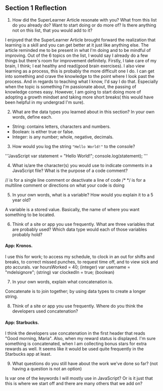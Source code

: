 ## Section 1 Reflection

1. How did the SuperLearner Article resonate with you? What from this list do you already do? Want to start doing or do more of? Is there anything not on this list, that you would add to it?

I enjoyed that the SuperLearner Article brought forward the realization that learning is a skill and you can get better at it just like anything else.  The article reminded me to be present in what I'm doing and to be mindful of improving.  Out of the 6 topics on the list, I would say I already do a few things but there's room for improvement definitely.  Firstly, I take care of my brain, I think; I eat healthy and read(good brain exercises).  I also view learning as a process, this is probably the more difficult one I do.  I can get into something and crave the knowledge to the point where I look past the process.  And in regards to teaching what I know, I'd say I do that.  Especially when the topic is something I'm passionate about, the passing of knowledge comes easy.  However, I am going to start doing more of adopting a growth mindset and taking more short breaks( this would have been helpful in my undergrad I'm sure).  


2. What are the data types you learned about in this section? In your own words, define each.

<ul>
  <li>String: contains letters, characters and numbers.</li>
  <li>Boolean: is either true or false.</li>
  <li>Integer: is any number; whole, negative, decimals.</li>
</ul>


3. How would you log the string `"Hello World!"` to the console?

'''JavaScript
var statement = "Hello World!";
console.log(statement);
'''

4. What is/are the character(s) you would use to indicate comments in a JavaScript file? What is the purpose of a code comment?

// is for a single line comment or deactivate a line of code
/*  */ is for a multiline comment or directions on what your code is doing


5. In your own words, what is a variable? How would you explain it to a 5 year old?

A variable is a stored value.  Basically, the name of where you want something to be located.  


6. Think of a site or app you use frequently. What are three variables that are probably used? Which data type would each of those variables probably hold?

<h4>App: Kronos.</h4>
I use this for work; to access my schedule, to clock in an out for shifts and breaks, to correct missed punches, to request time off, and to view sick and pto accurals.
var hoursWorked = 40; (integer)
var username = "mdelsignore"; (string)
var clockedIn = true; (boolean)


7. In your own words, explain what concatenation is.

Concatenate is to join together; by using data types to create a longer string.


8. Think of a site or app you use frequently. Where do you think the developers used concatenation?

<h4>App: Starbucks.</h4>  
I think the developers use concatenation in the first header that reads "Good morning, Maria".  Also, when my reward status is displayed.  I'm sure something is concatenated, when I am collecting bonus stars for extra rewards as well.  It seems like it would be used quite frequently in the Starbucks app at least.


9. What questions do you still have about the work we've done so far? (not having a question is not an option)

Is var one of the keywords I will mostly use in JavaScript? Or is it just that this is where we start off and there are many others that we add on?
